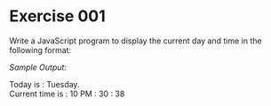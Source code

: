 # Exercise 001

Write a JavaScript program to display the current day and time in the following format:

_Sample Output:_

Today is : Tuesday.  
Current time is : 10 PM : 30 : 38
